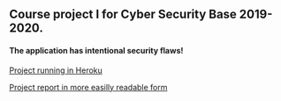 Course project I for Cyber Security Base 2019-2020.
---

#### The application has intentional security flaws!

[Project running in Heroku](https://cybersecurityproject.herokuapp.com/)

[Project report in more easilly readable form](https://github.com/sokkanen/cybersecurity/blob/master/report.md)

